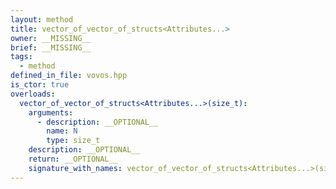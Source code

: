 ```yaml
---
layout: method
title: vector_of_vector_of_structs<Attributes...>
owner: __MISSING__
brief: __MISSING__
tags:
  - method
defined_in_file: vovos.hpp
is_ctor: true
overloads:
  vector_of_vector_of_structs<Attributes...>(size_t):
    arguments:
      - description: __OPTIONAL__
        name: N
        type: size_t
    description: __OPTIONAL__
    return: __OPTIONAL__
    signature_with_names: vector_of_vector_of_structs<Attributes...>(size_t N)
---
```

